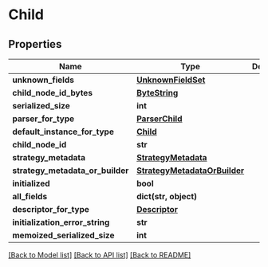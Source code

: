 # Child

## Properties
Name | Type | Description | Notes
------------ | ------------- | ------------- | -------------
**unknown_fields** | [**UnknownFieldSet**](UnknownFieldSet.md) |  | [optional] 
**child_node_id_bytes** | [**ByteString**](ByteString.md) |  | [optional] 
**serialized_size** | **int** |  | [optional] 
**parser_for_type** | [**ParserChild**](ParserChild.md) |  | [optional] 
**default_instance_for_type** | [**Child**](Child.md) |  | [optional] 
**child_node_id** | **str** |  | [optional] 
**strategy_metadata** | [**StrategyMetadata**](StrategyMetadata.md) |  | [optional] 
**strategy_metadata_or_builder** | [**StrategyMetadataOrBuilder**](StrategyMetadataOrBuilder.md) |  | [optional] 
**initialized** | **bool** |  | [optional] 
**all_fields** | **dict(str, object)** |  | [optional] 
**descriptor_for_type** | [**Descriptor**](Descriptor.md) |  | [optional] 
**initialization_error_string** | **str** |  | [optional] 
**memoized_serialized_size** | **int** |  | [optional] 

[[Back to Model list]](../README.md#documentation-for-models) [[Back to API list]](../README.md#documentation-for-api-endpoints) [[Back to README]](../README.md)

